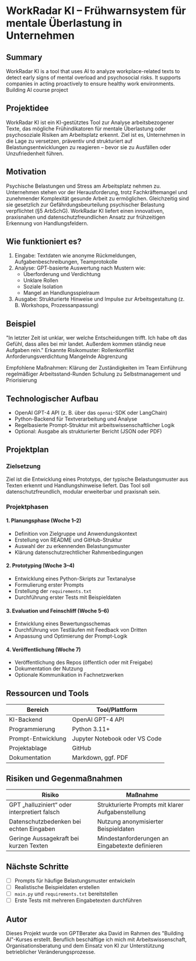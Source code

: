 # WorkRadar KI – Frühwarnsystem für mentale Überlastung in Unternehmen

## Summary

WorkRadar KI is a tool that uses AI to analyze workplace-related texts to detect early signs of mental overload and psychosocial risks. It supports companies in acting proactively to ensure healthy work environments.  
Building AI course project

## Projektidee

WorkRadar KI ist ein KI-gestütztes Tool zur Analyse arbeitsbezogener Texte, das mögliche Frühindikatoren für mentale Überlastung oder psychosoziale Risiken am Arbeitsplatz erkennt. Ziel ist es, Unternehmen in die Lage zu versetzen, präventiv und strukturiert auf Belastungsentwicklungen zu reagieren – bevor sie zu Ausfällen oder Unzufriedenheit führen.

## Motivation

Psychische Belastungen und Stress am Arbeitsplatz nehmen zu. Unternehmen stehen vor der Herausforderung, trotz Fachkräftemangel und zunehmender Komplexität gesunde Arbeit zu ermöglichen. Gleichzeitig sind sie gesetzlich zur Gefährdungsbeurteilung psychischer Belastung verpflichtet (§5 ArbSchG). WorkRadar KI liefert einen innovativen, praxisnahen und datenschutzfreundlichen Ansatz zur frühzeitigen Erkennung von Handlungsfeldern.

## Wie funktioniert es?

1. Eingabe: Textdaten wie anonyme Rückmeldungen, Aufgabenbeschreibungen, Teamprotokolle  
2. Analyse: GPT-basierte Auswertung nach Mustern wie:
   - Überforderung und Verdichtung
   - Unklare Rollen
   - Soziale Isolation
   - Mangel an Handlungsspielraum
3. Ausgabe: Strukturierte Hinweise und Impulse zur Arbeitsgestaltung (z. B. Workshops, Prozessanpassung)

## Beispiel
"In letzter Zeit ist unklar, wer welche Entscheidungen trifft. Ich habe oft das Gefühl, dass alles bei mir landet. Außerdem kommen ständig neue Aufgaben rein."
Erkannte Risikomuster:
Rollenkonflikt
Anforderungsverdichtung
Mangelnde Abgrenzung

Empfohlene Maßnahmen:
Klärung der Zuständigkeiten im Team
Einführung regelmäßiger Arbeitsstand-Runden
Schulung zu Selbstmanagement und Priorisierung

## Technologischer Aufbau

- OpenAI GPT-4 API (z. B. über das `openai`-SDK oder LangChain)
- Python-Backend für Textverarbeitung und Analyse
- Regelbasierte Prompt-Struktur mit arbeitswissenschaftlicher Logik
- Optional: Ausgabe als strukturierter Bericht (JSON oder PDF)

## Projektplan

### Zielsetzung

Ziel ist die Entwicklung eines Prototyps, der typische Belastungsmuster aus Texten erkennt und Handlungshinweise liefert. Das Tool soll datenschutzfreundlich, modular erweiterbar und praxisnah sein.

### Projektphasen

#### 1. Planungsphase (Woche 1–2)
- Definition von Zielgruppe und Anwendungskontext
- Erstellung von README und GitHub-Struktur
- Auswahl der zu erkennenden Belastungsmuster
- Klärung datenschutzrechtlicher Rahmenbedingungen

#### 2. Prototyping (Woche 3–4)
- Entwicklung eines Python-Skripts zur Textanalyse
- Formulierung erster Prompts
- Erstellung der `requirements.txt`
- Durchführung erster Tests mit Beispieldaten

#### 3. Evaluation und Feinschliff (Woche 5–6)
- Entwicklung eines Bewertungsschemas
- Durchführung von Testläufen mit Feedback von Dritten
- Anpassung und Optimierung der Prompt-Logik

#### 4. Veröffentlichung (Woche 7)
- Veröffentlichung des Repos (öffentlich oder mit Freigabe)
- Dokumentation der Nutzung
- Optionale Kommunikation in Fachnetzwerken

## Ressourcen und Tools

| Bereich             | Tool/Plattform              |
|---------------------|------------------------------|
| KI-Backend          | OpenAI GPT-4 API             |
| Programmierung      | Python 3.11+                 |
| Prompt-Entwicklung  | Jupyter Notebook oder VS Code |
| Projektablage       | GitHub                       |
| Dokumentation       | Markdown, ggf. PDF           |

## Risiken und Gegenmaßnahmen

| Risiko                                     | Maßnahme                                        |
|-------------------------------------------|-------------------------------------------------|
| GPT „halluziniert“ oder interpretiert falsch | Strukturierte Prompts mit klarer Aufgabenstellung |
| Datenschutzbedenken bei echten Eingaben     | Nutzung anonymisierter Beispieldaten           |
| Geringe Aussagekraft bei kurzen Texten      | Mindestanforderungen an Eingabetexte definieren |

## Nächste Schritte

- [ ] Prompts für häufige Belastungsmuster entwickeln  
- [ ] Realistische Beispieldaten erstellen  
- [ ] `main.py` und `requirements.txt` bereitstellen  
- [ ] Erste Tests mit mehreren Eingabetexten durchführen

## Autor

Dieses Projekt wurde von GPTBerater aka David  im Rahmen des "Building AI"-Kurses erstellt. Beruflich beschäftige ich mich mit Arbeitswissenschaft, Organisationsberatung und dem Einsatz von KI zur Unterstützung betrieblicher Veränderungsprozesse.
